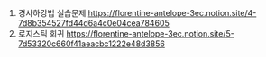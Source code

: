 1. 경사하강법 실습문제
https://florentine-antelope-3ec.notion.site/4-7d8b354527fd44d6a4c0e04cea784605
2. 로지스틱 회귀 
https://florentine-antelope-3ec.notion.site/5-7d53320c660f41aeacbc1222e48d3856
